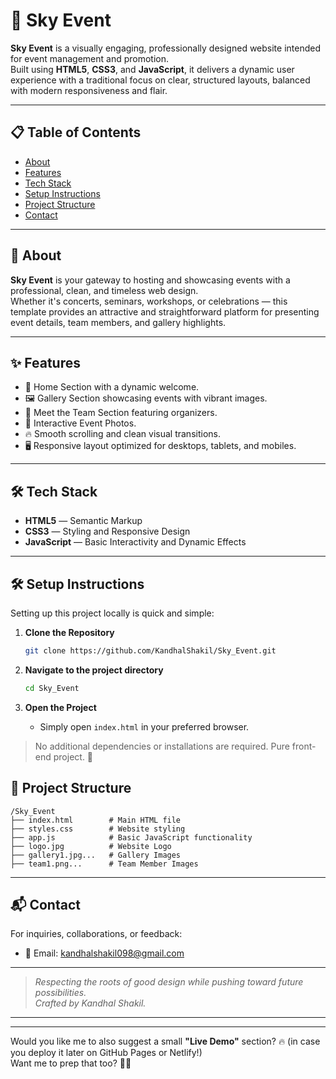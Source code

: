 # 🌌 Sky Event

**Sky Event** is a visually engaging, professionally designed website intended for event management and promotion.  
Built using **HTML5**, **CSS3**, and **JavaScript**, it delivers a dynamic user experience with a traditional focus on clear, structured layouts, balanced with modern responsiveness and flair.

---

## 📋 Table of Contents
- [About](#about)
- [Features](#features)
- [Tech Stack](#tech-stack)
- [Setup Instructions](#setup-instructions)
- [Project Structure](#project-structure)
- [Contact](#contact)

---

## 📖 About

**Sky Event** is your gateway to hosting and showcasing events with a professional, clean, and timeless web design.  
Whether it's concerts, seminars, workshops, or celebrations — this template provides an attractive and straightforward platform for presenting event details, team members, and gallery highlights.

---

## ✨ Features

- 🎉 Home Section with a dynamic welcome.
- 🖼️ Gallery Section showcasing events with vibrant images.
- 👥 Meet the Team Section featuring organizers.
- 📸 Interactive Event Photos.
- 🔥 Smooth scrolling and clean visual transitions.
- 🖥️ Responsive layout optimized for desktops, tablets, and mobiles.

---

## 🛠 Tech Stack

- **HTML5** — Semantic Markup
- **CSS3** — Styling and Responsive Design
- **JavaScript** — Basic Interactivity and Dynamic Effects

---

## 🛠 Setup Instructions

Setting up this project locally is quick and simple:

1. **Clone the Repository**
   ```bash
   git clone https://github.com/KandhalShakil/Sky_Event.git
   ```

2. **Navigate to the project directory**
   ```bash
   cd Sky_Event
   ```

3. **Open the Project**
   - Simply open `index.html` in your preferred browser.

> No additional dependencies or installations are required. Pure front-end project. 🚀

## 📁 Project Structure

```
/Sky_Event
├── index.html        # Main HTML file
├── styles.css        # Website styling
├── app.js            # Basic JavaScript functionality
├── logo.jpg          # Website Logo
├── gallery1.jpg...   # Gallery Images
├── team1.png...      # Team Member Images
```

---

## 📬 Contact

For inquiries, collaborations, or feedback:

- 📧 Email: [kandhalshakil098@gmail.com](mailto:kandhalshakil098@gmail.com)

---

> *Respecting the roots of good design while pushing toward future possibilities.*  
> *Crafted by Kandhal Shakil.*

---

---

Would you like me to also suggest a small **"Live Demo"** section? 🔥 (in case you deploy it later on GitHub Pages or Netlify!)  
Want me to prep that too? 🚀✨
